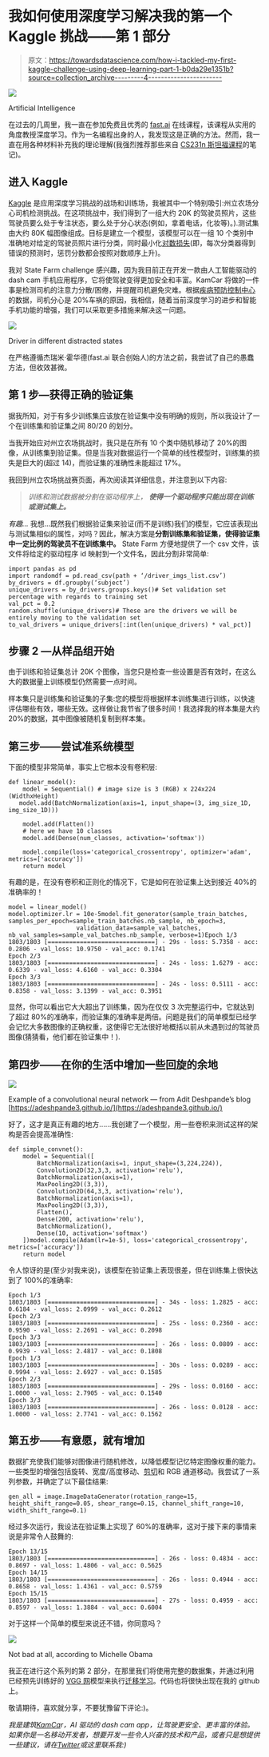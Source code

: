 # 我如何使用深度学习解决我的第一个 Kaggle 挑战——第 1 部分

> 原文：<https://towardsdatascience.com/how-i-tackled-my-first-kaggle-challenge-using-deep-learning-part-1-b0da29e1351b?source=collection_archive---------4----------------------->

![](img/2828cb9ae50557fc15cee535c34cedf2.png)

Artificial Intelligence

在过去的几周里，我一直在参加免费且优秀的 [fast.ai](http://course.fast.ai/) 在线课程，该课程从实用的角度教授深度学习。作为一名编程出身的人，我发现这是正确的方法。然而，我一直在用各种材料补充我的理论理解(我强烈推荐那些来自 [CS231n 斯坦福课程](http://cs231n.github.io/)的笔记)。

## 进入 Kaggle

[Kaggle](https://www.kaggle.com) 是应用深度学习挑战的战场和训练场，我被其中一个特别吸引:州立农场分心司机检测挑战。在这项挑战中，我们得到了一组大约 20K 的驾驶员照片，这些驾驶员要么处于专注状态，要么处于分心状态(例如，拿着电话，化妆等)。).测试集由大约 80K 幅图像组成。目标是建立一个模型，该模型可以在一组 10 个类别中准确地对给定的驾驶员照片进行分类，同时最小化[对数损失](https://www.quora.com/What-is-an-intuitive-explanation-for-the-log-loss-function)(即，每次分类器得到错误的预测时，惩罚分数都会按照对数顺序上升)。

我对 State Farm challenge 感兴趣，因为我目前正在开发一款由人工智能驱动的 dash cam 手机应用程序，它将使驾驶变得更加安全和丰富。KamCar 将做的一件事是检测司机的注意力分散/困倦，并提醒司机避免灾难。根据[疾病预防控制中心](https://www.cdc.gov/motorvehiclesafety/distracted_driving/)的数据，司机分心是 20%车祸的原因，我相信，随着当前深度学习的进步和智能手机功能的增强，我们可以采取更多措施来解决这一问题。

![](img/4a151a86efd4ab630a6c169ba3702b40.png)

Driver in different distracted states

在严格遵循杰瑞米·霍华德(fast.ai 联合创始人)的方法之前，我尝试了自己的愚蠢方法，但收效甚微。

## 第 1 步—获得正确的验证集

据我所知，对于有多少训练集应该放在验证集中没有明确的规则，所以我设计了一个在训练集和验证集之间 80/20 的划分。

当我开始应对州立农场挑战时，我只是在所有 10 个类中随机移动了 20%的图像，从训练集到验证集。但是当我对数据运行一个简单的线性模型时，训练集的损失是巨大的(超过 14)，而验证集的准确性未能超过 17%。

我回到州立农场挑战赛页面，再次阅读其详细信息，并注意到以下内容:

> *训练和测试数据被分割在驱动程序上，* ***使得一个驱动程序只能出现在训练或测试集上。***

*有趣…* 我想…既然我们根据验证集来验证(而不是训练)我们的模型，它应该表现出与测试集相似的属性，对吗？因此，解决方案是**分割训练集和验证集，使得验证集中一定比例的驾驶员不在训练集中。** State Farm 方便地提供了一个 csv 文件，该文件将给定的驱动程序 id 映射到一个文件名，因此分割非常简单:

```
import pandas as pd
import randomdf = pd.read_csv(path + ‘/driver_imgs_list.csv’)
by_drivers = df.groupby(‘subject’)
unique_drivers = by_drivers.groups.keys()# Set validation set percentage with regards to training set
val_pct = 0.2
random.shuffle(unique_drivers)# These are the drivers we will be entirely moving to the validation set
to_val_drivers = unique_drivers[:int(len(unique_drivers) * val_pct)]
```

## 步骤 2 —从样品组开始

由于训练和验证集总计 20K 个图像，当您只是检查一些设置是否有效时，在这么大的数据量上训练模型仍然需要一点时间。

样本集只是训练集和验证集的子集:您的模型将根据样本训练集进行训练，以快速评估哪些有效，哪些无效。这样做让我节省了很多时间！我选择我的样本集是大约 20%的数据，其中图像被随机复制到样本集。

## 第三步——尝试准系统模型

下面的模型非常简单，事实上它根本没有卷积层:

```
def linear_model():
    model = Sequential() # image size is 3 (RGB) x 224x224 (WidthxHeight)
   model.add(BatchNormalization(axis=1, input_shape=(3, img_size_1D, img_size_1D)))

    model.add(Flatten())
    # here we have 10 classes        
    model.add(Dense(num_classes, activation='softmax'))

    model.compile(loss='categorical_crossentropy', optimizer='adam', metrics=['accuracy'])
    return model
```

有趣的是，在没有卷积和正则化的情况下，它是如何在验证集上达到接近 40%的准确率的！

```
model = linear_model()
model.optimizer.lr = 10e-5model.fit_generator(sample_train_batches, samples_per_epoch=sample_train_batches.nb_sample, nb_epoch=3, 
                   validation_data=sample_val_batches, nb_val_samples=sample_val_batches.nb_sample, verbose=1)Epoch 1/3
1803/1803 [==============================] - 29s - loss: 5.7358 - acc: 0.2806 - val_loss: 10.9750 - val_acc: 0.1741
Epoch 2/3
1803/1803 [==============================] - 24s - loss: 1.6279 - acc: 0.6339 - val_loss: 4.6160 - val_acc: 0.3304
Epoch 3/3
1803/1803 [==============================] - 24s - loss: 0.5111 - acc: 0.8358 - val_loss: 3.1399 - val_acc: 0.3951
```

显然，你可以看出它大大超出了训练集，因为在仅仅 3 次完整运行中，它就达到了超过 80%的准确率，而验证集的准确率是两倍。问题是我们的简单模型已经学会记忆大多数图像的正确权重，这使得它无法很好地概括以前从未遇到过的驾驶员图像(猜猜看，他们都在验证集中！).

## 第四步——在你的生活中增加一些回旋的余地

![](img/a82f291a6ee1d16848a735facc639291.png)

Example of a convolutional neural network — from Adit Deshpande’s blog [https://adeshpande3.github.io/](https://adeshpande3.github.io/)

好了，这才是真正有趣的地方……我创建了一个模型，用一些卷积来测试这样的架构是否会提高准确性:

```
def simple_convnet():
    model = Sequential([
        BatchNormalization(axis=1, input_shape=(3,224,224)),
        Convolution2D(32,3,3, activation='relu'),
        BatchNormalization(axis=1),
        MaxPooling2D((3,3)),
        Convolution2D(64,3,3, activation='relu'),
        BatchNormalization(axis=1),
        MaxPooling2D((3,3)),
        Flatten(),
        Dense(200, activation='relu'),
        BatchNormalization(),
        Dense(10, activation='softmax')
    ])model.compile(Adam(lr=1e-5), loss='categorical_crossentropy', metrics=['accuracy'])
    return model
```

令人惊讶的是(至少对我来说)，该模型在验证集上表现很差，但在训练集上很快达到了 100%的准确率:

```
Epoch 1/3
1803/1803 [==============================] - 34s - loss: 1.2825 - acc: 0.6184 - val_loss: 2.0999 - val_acc: 0.2612
Epoch 2/3
1803/1803 [==============================] - 25s - loss: 0.2360 - acc: 0.9590 - val_loss: 2.2691 - val_acc: 0.2098
Epoch 3/3
1803/1803 [==============================] - 26s - loss: 0.0809 - acc: 0.9939 - val_loss: 2.4817 - val_acc: 0.1808
Epoch 1/3
1803/1803 [==============================] - 30s - loss: 0.0289 - acc: 0.9994 - val_loss: 2.6927 - val_acc: 0.1585
Epoch 2/3
1803/1803 [==============================] - 29s - loss: 0.0160 - acc: 1.0000 - val_loss: 2.7905 - val_acc: 0.1540
Epoch 3/3
1803/1803 [==============================] - 26s - loss: 0.0128 - acc: 1.0000 - val_loss: 2.7741 - val_acc: 0.1562
```

## 第五步——有意愿，就有增加

数据扩充使我们能够对图像进行随机修改，以降低模型记忆特定图像权重的能力。一些类型的增强包括旋转、宽度/高度移动、[剪切](https://en.wikipedia.org/wiki/Shear_mapping)和 RGB 通道移动。我尝试了一系列参数，并确定了以下最佳结果:

```
gen_all = image.ImageDataGenerator(rotation_range=15, height_shift_range=0.05, shear_range=0.15, channel_shift_range=10, width_shift_range=0.1)
```

经过多次运行，我设法在验证集上实现了 60%的准确率，这对于接下来的事情来说是非常令人鼓舞的:

```
Epoch 13/15
1803/1803 [==============================] - 26s - loss: 0.4834 - acc: 0.8697 - val_loss: 1.4806 - val_acc: 0.5625
Epoch 14/15
1803/1803 [==============================] - 26s - loss: 0.4944 - acc: 0.8658 - val_loss: 1.4361 - val_acc: 0.5759
Epoch 15/15
1803/1803 [==============================] - 27s - loss: 0.4959 - acc: 0.8597 - val_loss: 1.3884 - val_acc: 0.6004
```

对于这样一个简单的模型来说还不错，你同意吗？

![](img/0a47edca4e09a2067157ccf4163fbf54.png)

Not bad at all, according to Michelle Obama

我正在进行这个系列的第 2 部分，在那里我们将使用完整的数据集，并通过利用已经预先训练好的 [VGG 网](https://arxiv.org/pdf/1409.1556)模型来执行[迁移学习](https://en.wikipedia.org/wiki/Transfer_learning)。代码也将很快出现在我的 github 上。

敬请期待，喜欢就分享，不要犹豫留下评论:)。

*我是建筑*[*KamCa*](http://gokamcar.com/)*r，AI 驱动的 dash cam app，让驾驶更安全、更丰富的体验。如果你是一名移动开发者，想要开发一些令人兴奋的技术和产品，或者只是想提供一些建议，请在*[*Twitter*](https://twitter.com/Ed_Forson)*或这里联系我:)*